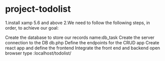 # project-todolist
1.install xamp 5.6 and above
2.We need to follow the following steps, in order, to achieve our goal:

Create the database to store our records
name:db_task
Create the server connection to the DB
db.php
Define the endpoints for the CRUD app
Create react app and define the frontend
Integrate the front end and backend
open browser type :localhost/todolist/
